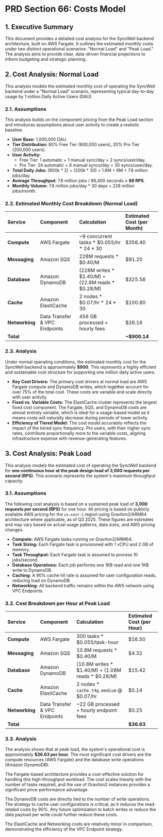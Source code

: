 # PRD Section 66: Costs Model

## 1. Executive Summary

This document provides a detailed cost analysis for the SyncWell backend architecture, built on AWS Fargate. It outlines the estimated monthly costs under two distinct operational scenarios: "Normal Load" and "Peak Load." The analysis aims to provide clear, data-driven financial projections to inform budgeting and strategic planning.

## 2. Cost Analysis: Normal Load

This analysis models the estimated monthly cost of operating the SyncWell backend under a "Normal Load" scenario, representing typical day-to-day usage by 1 million Daily Active Users (DAU).

### 2.1. Assumptions

This analysis builds on the component pricing from the Peak Load section and introduces assumptions about user activity to create a realistic baseline.

*   **User Base:** 1,000,000 DAU.
*   **Tier Distribution:** 80% Free Tier (800,000 users), 20% Pro Tier (200,000 users).
*   **User Activity:**
    *   Free Tier: 1 automatic + 1 manual sync/day = 2 syncs/user/day.
    *   Pro Tier: 24 automatic + 6 manual syncs/day = 30 syncs/user/day.
*   **Total Daily Jobs:** (800k * 2) + (200k * 30) = 1.6M + 6M = 7.6 million jobs/day.
*   **Average Throughput:** 7.6 million jobs / 86,400 seconds ≈ **88 RPS**.
*   **Monthly Volume:** 7.6 million jobs/day * 30 days = 228 million jobs/month.

### 2.2. Estimated Monthly Cost Breakdown (Normal Load)

| Service | Component | Calculation | Estimated Cost (per Month) |
| :--- | :--- | :--- | :--- |
| **Compute** | AWS Fargate | ~9 concurrent tasks * $0.055/hr * 24 * 30 | $356.40 |
| **Messaging** | Amazon SQS | 228M requests * $0.40/M | $91.20 |
| **Database** | Amazon DynamoDB | (228M writes * $1.40/M) + (22.8M reads * $0.28/M) | $325.58 |
| **Cache** | Amazon ElastiCache | 2 nodes * $0.07/hr * 24 * 30 | $100.80 |
| **Networking**| Data Transfer & VPC Endpoints | 456 GB processed + hourly fees | $26.16 |
| **Total** | | | **~$900.14** |

### 2.3. Analysis

Under normal operating conditions, the estimated monthly cost for the SyncWell backend is approximately **$900**. This represents a highly efficient and sustainable cost structure for supporting one million daily active users.

*   **Key Cost Drivers:** The primary cost drivers at normal load are AWS Fargate compute and DynamoDB writes, which together account for over 75% of the total cost. These costs are variable and scale directly with user activity.
*   **Fixed vs. Variable Costs:** The ElastiCache cluster represents the largest fixed cost component. The Fargate, SQS, and DynamoDB costs are almost entirely variable, which is ideal for a usage-based model as it means costs will naturally decrease during periods of lower activity.
*   **Efficiency of Tiered Model:** The cost model accurately reflects the impact of the tiered sync frequency. Pro users, with their higher sync rates, contribute proportionally more to the variable costs, aligning infrastructure expense with revenue-generating features.

## 3. Cost Analysis: Peak Load

This analysis models the estimated cost of operating the SyncWell backend for **one continuous hour at the peak design load of 3,000 requests per second (RPS)**. This scenario represents the system's maximum throughput capacity.

### 3.1. Assumptions

The following cost analysis is based on a sustained peak load of **3,000 requests per second (RPS)** for one hour. All pricing is based on publicly available AWS pricing for the `us-east-1` region using Graviton2/ARM64 architecture where applicable, as of Q3 2025. These figures are estimates and may vary based on actual usage patterns, data sizes, and AWS pricing changes.

*   **Compute:** AWS Fargate tasks running on Graviton2/ARM64.
*   **Task Sizing:** Each Fargate task is provisioned with 1 vCPU and 2 GB of memory.
*   **Task Throughput:** Each Fargate task is assumed to process 10 jobs/second.
*   **Database Operations:** Each job performs one 1KB read and one 1KB write to DynamoDB.
*   **Caching:** A 90% cache hit rate is assumed for user configuration reads, reducing load on DynamoDB.
*   **Networking:** All backend traffic remains within the AWS network using VPC Endpoints.

### 3.2. Cost Breakdown per Hour at Peak Load

| Service | Component | Calculation | Estimated Cost (per Hour) |
| :--- | :--- | :--- | :--- |
| **Compute** | AWS Fargate | 300 tasks * $0.055/task-hour | $16.50 |
| **Messaging** | Amazon SQS | 10.8M requests * $0.40/M | $4.32 |
| **Database** | Amazon DynamoDB | (10.8M writes * $1.40/M) + (1.08M reads * $0.28/M) | $15.42 |
| **Cache** | Amazon ElastiCache | 2 nodes * `cache.t4g.medium` @ $0.07/hr | $0.14 |
| **Networking**| Data Transfer & VPC Endpoints | ~22 GB processed + hourly endpoint fees | $0.25 |
| **Total** | | | **$36.63** |

### 3.3. Analysis

The analysis shows that at peak load, the system's operational cost is approximately **$36.63 per hour**. The most significant cost drivers are the compute resources (AWS Fargate) and the database write operations (Amazon DynamoDB).

The Fargate-based architecture provides a cost-effective solution for handling this high-throughput workload. The cost scales linearly with the number of tasks required, and the use of Graviton2 instances provides a significant price-performance advantage.

The DynamoDB costs are directly tied to the number of write operations. The strategy to cache user configurations is critical, as it reduces the read-related costs by 90%. Any future optimization to batch writes or reduce the data payload per write could further reduce these costs.

The ElastiCache and Networking costs are relatively minor in comparison, demonstrating the efficiency of the VPC Endpoint strategy.
